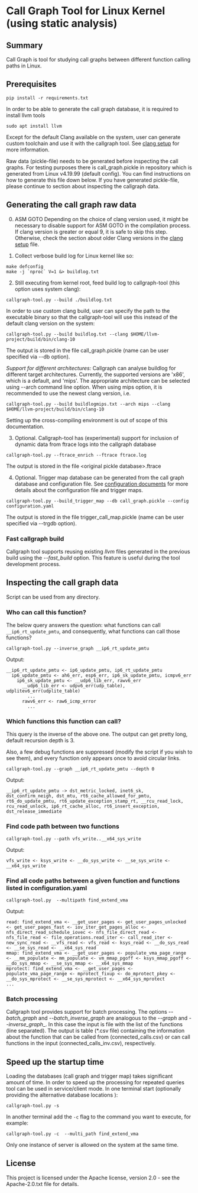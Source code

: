 <!--
SPDX-FileCopyrightText: 2020 Bayerische Motoren Werke Aktiengesellschaft (BMW AG)

SPDX-License-Identifier: Apache-2.0
-->

# Call Graph Tool for Linux Kernel (using static analysis)

## Summary

Call Graph is tool for studying call graphs between different function calling paths in Linux. 


## Prerequisites
```
pip install -r requirements.txt
```
In order to be able to generate the call graph database, it is required to install llvm tools
```
sudo apt install llvm
```
Except for the default Clang available on the system, user can generate custom toolchain and 
use it with the callgraph tool. See [clang setup](doc/clangsetup.md) for more information.

Raw data (pickle-file) needs to be generated before inspecting the call graphs. For testing purposes there is call_graph.pickle in repository which is generated from Linux v4.19.99 (default config).
You can find instructions on how to generate this file down below.
If you have generated pickle-file, please continue to section about inspecting the callgraph data. 

## Generating the call graph raw data 

0. ASM GOTO 
Depending on the choice of clang version used, it might be necessary to disable support for ASM GOTO in the compilation process. If clang version is greater or equal 9, it is safe to
skip this step. Otherwise, check the section about older Clang versions in the [clang setup](doc/clangsetup.md) file.


1. Collect verbose build log for Linux kernel like so:
```
make defconfig
make -j `nproc` V=1 &> buildlog.txt
```

2. Still executing from kernel root, feed build log to callgraph-tool (this option uses system clang):
```
callgraph-tool.py --build ./buildlog.txt
```

In order to use custom clang build, user can specify the path to the executable binary so that the callgraph-tool will use this instead of the default clang
version on the system: 

```
callgraph-tool.py --build buildlog.txt --clang $HOME/llvm-project/build/bin/clang-10
```
The output is stored in the file call_graph.pickle (name can be user specified via --db option).

_Support for different architectures:_
Callgraph can analyse buildlog for different target architectures. Currently, the supported versions are 'x86', which is a default, and 'mips'. The
appropriate architecture can be selected using --arch command line option. When using mips option, it is recommended to use the newest clang version, i.e.
```
callgraph-tool.py --build buildlogmips.txt --arch mips --clang $HOME/llvm-project/build/bin/clang-10
```
Setting up the cross-compiling environment is out of scope of this documentation.

3. Optional. Callgraph-tool has (experimental) support for inclusion of dynamic data from ftrace logs into the callgraph database
```
callgraph-tool.py --ftrace_enrich --ftrace ftrace.log
```
The output is stored in the file \<original pickle database\>.ftrace

4. Optional. Trigger map database can be generated from the call graph database and configuration file. See [configuration documents](doc/configuration.md) for more details about the configuration file and trigger maps.
```
callgraph-tool.py --build_trigger_map --db call_graph.pickle --config configuration.yaml
```
The output is stored in the file trigger_call_map.pickle (name can be user specified via --trgdb option).

### Fast callgraph build
Callgraph tool supports reusing existing _llvm_ files generated in the previous build using the _--fast_build_ option. This feature is useful during the tool development process.

## Inspecting the call graph data

Script can be used from any directory. 

### Who can call this function?

The below query answers the question: what functions can call `__ip6_rt_update_pmtu`, and consequently,
what functions can call those functions?

```
callgraph-tool.py --inverse_graph __ip6_rt_update_pmtu
```
Output:
```
__ip6_rt_update_pmtu <- ip6_update_pmtu, ip6_rt_update_pmtu
  ip6_update_pmtu <- ah6_err, esp6_err, ip6_sk_update_pmtu, icmpv6_err
    ip6_sk_update_pmtu <- __udp6_lib_err, rawv6_err
      __udp6_lib_err <- udpv6_err(udp_table), udplitev6_err(udplite_table)
        ...
      rawv6_err <- raw6_icmp_error
        ...
```

### Which functions this function can call?

This query is the inverse of the above one.  The output can get pretty long, default recursion depth is 3.

Also, a few debug functions are suppressed (modify the script if you wish to see them), and every function
only appears once to avoid circular links.

```
callgraph-tool.py --graph __ip6_rt_update_pmtu --depth 0
```
Output:
```
__ip6_rt_update_pmtu -> dst_metric_locked, inet6_sk, dst_confirm_neigh, dst_mtu, rt6_cache_allowed_for_pmtu, rt6_do_update_pmtu, rt6_update_exception_stamp_rt, __rcu_read_lock, rcu_read_unlock, ip6_rt_cache_alloc, rt6_insert_exception, dst_release_immediate
```

### Find code path between two functions

```
callgraph-tool.py --path vfs_write..__x64_sys_write
```
Output:
```
vfs_write <- ksys_write <- __do_sys_write <- __se_sys_write <- __x64_sys_write
```

### Find all code paths between a given function and functions listed in configuration.yaml

```
callgraph-tool.py  --multipath find_extend_vma
```
Output:
```
read: find_extend_vma <- __get_user_pages <- get_user_pages_unlocked <- get_user_pages_fast <- iov_iter_get_pages_alloc <- nfs_direct_read_schedule_iovec <- nfs_file_direct_read <- nfs_file_read <- file_operations.read_iter <- call_read_iter <- new_sync_read <- __vfs_read <- vfs_read <- ksys_read <- __do_sys_read <- __se_sys_read <- __x64_sys_read
mmap: find_extend_vma <- __get_user_pages <- populate_vma_page_range <- __mm_populate <- mm_populate <- vm_mmap_pgoff <- ksys_mmap_pgoff <- __do_sys_mmap <- __se_sys_mmap <- __x64_sys_mmap
mprotect: find_extend_vma <- __get_user_pages <- populate_vma_page_range <- mprotect_fixup <- do_mprotect_pkey <- __do_sys_mprotect <- __se_sys_mprotect <- __x64_sys_mprotect
...
```
### Batch processing

Callgraph tool provides support for batch processing. The options _--batch\_graph_ and _--batch\_inverse\_graph_ are analogous to the _--graph_ and _--inverse_graph__. In this case the input is file with the list of the functions (line separated). The output is table (*.csv file) containing the information about the function that can be called from (connected_calls.csv) or can call functions in the input (connected_calls_inv.csv), respectively.

## Speed up the startup time

Loading the databases (call graph and trigger map) takes significant amount of time. In order to speed up the processing for repeated queries tool can be used in service/client mode.
In one terminal start (optionally providing the alternative database locations ):
```
callgraph-tool.py -s
```
In another terminal add the `-c` flag to the command you want to execute, for example:
```
callgraph-tool.py -c  --multi_path find_extend_vma
```
Only one instance of server is allowed on the system at the same time.



## License
This project is licensed under the Apache license, version 2.0 - see the Apache-2.0.txt file for details.